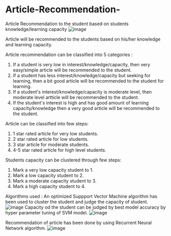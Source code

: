 # Article-Recommendation-
Article Recommendation to the student based on students knowledge/learning capacity
![image](https://user-images.githubusercontent.com/78382164/176204008-955d31eb-6967-40b5-b556-4800369440fe.png)

Article will be recommended to the students based on his/her knowledge and learning capacity. 

Article recommendation can be classified into 5 categories :
1. If a student is very low in interest/knowledge/capacity, then very easy/simple article will be recommended to the student.
2. If a student has less interest/knowledge/capacity but seeking for learning, then a bit good article will be recommended to the student for learning.
3. If a student's interest/knowledge/capacity is moderate level, then moderate level artticle will be recommended to the student.
4. If the student's interest is high and has good amount of learning capacity/knowledge then a very good article will be recommended to the student.

Article can be classified into few steps: 
1. 1 star rated article for very low students.
2. 2 star rated article for low students.
3. 3 star article for moderate students.
4. 4-5 star rated article for high level students. 

Students capacity can be clustered through few steps: 
1. Mark a very low capacity student to 1.
2. Mark a low capacity student to 2.
3. Mark a moderate capacity student to 3.
4. Mark a high capacity student to 4.

Algorithms used : 
An optimized Suppport Vector Machine algorithm has been used to cluster the student and judge the capacity of student. 
![image](https://user-images.githubusercontent.com/78382164/176206665-7f7b8c51-e63f-40cc-93d4-d30de3a098ed.png)
Capacity od the student can be judged by best model accuracy by hyper parameter tuning of SVM model. 
![image](https://user-images.githubusercontent.com/78382164/176206985-d43b66e7-0cb3-4a5a-a4fc-cfc175392c43.png)


Recommendation of article has been done by using Recurrent Neural Network algorithm. 
![image](https://user-images.githubusercontent.com/78382164/176207264-9b916ed4-ff1f-441d-8a53-a3e4d2024fc0.png)


